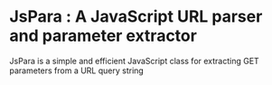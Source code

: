 JsPara : A JavaScript URL parser and parameter extractor
========================================================

JsPara is a simple and efficient JavaScript class for extracting GET parameters from a URL query string
